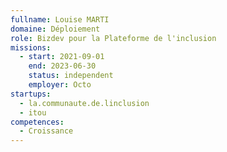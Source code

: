 ```yaml
---
fullname: Louise MARTI
domaine: Déploiement
role: Bizdev pour la Plateforme de l'inclusion
missions:
  - start: 2021-09-01
    end: 2023-06-30
    status: independent
    employer: Octo
startups:
  - la.communaute.de.linclusion
  - itou
competences:
  - Croissance
---
```

